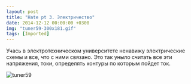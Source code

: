 ```yaml
---
layout: post
title: "Hate pt 3. Электричество"
date: 2014-12-12 00:00:00 +0300
img: "tuner59-300x181.gif"
tags: [Imported]
---
```


Учась в электротехническом университете ненавижу электрические схемы и все, что с ними связано.
Это так уныло считать все эти напряжения, токи, определять контуры по которым пойдет ток. 

![tuner59](/blog/assets/img/tuner59-300x181.gif)